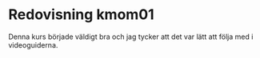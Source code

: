 ---
---
Redovisning kmom01
=========================

Denna kurs började väldigt bra och jag tycker att det var lätt att följa med i videoguiderna.
